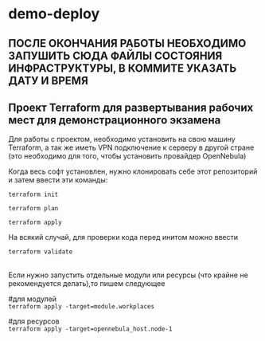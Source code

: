 # demo-deploy
## ПОСЛЕ ОКОНЧАНИЯ РАБОТЫ НЕОБХОДИМО ЗАПУШИТЬ СЮДА ФАЙЛЫ СОСТОЯНИЯ ИНФРАСТРУКТУРЫ, В КОММИТЕ УКАЗАТЬ ДАТУ И ВРЕМЯ
## Проект Terraform для развертывания рабочих мест для демонстрационного экзамена
Для работы с проектом, необходимо установить на свою машину Terraform, а так же иметь VPN подключение к серверу в другой стране (это необходимо для того, чтобы установить провайдер OpenNebula)

Когда весь софт установлен, нужно клонировать себе этот репозиторий и затем ввести эти команды:

```terraform init```

```terraform plan```

```terraform apply```

На всякий случай, для проверки кода перед инитом можно ввести

```terraform validate```

\
Если нужно запустить отдельные модули или ресурсы (что крайне не рекомендуется делать),то пишем следующее

#для модулей\
```terraform apply -target=module.workplaces```

#для ресурсов\
```terraform apply -target=opennebula_host.node-1```
